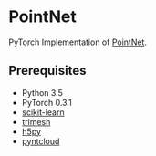 # PointNet
PyTorch Implementation of [PointNet](https://arxiv.org/pdf/1612.00593.pdf).

## Prerequisites
- Python 3.5
- PyTorch 0.3.1
- [scikit-learn](http://scikit-learn.org/stable/)
- [trimesh](https://github.com/mikedh/trimesh)
- [h5py](https://www.h5py.org/)
- [pyntcloud](https://github.com/daavoo/pyntcloud)